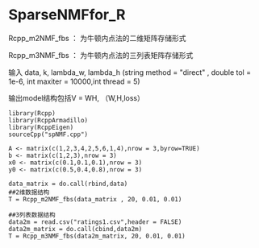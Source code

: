 # SparseNMFfor_R

 Rcpp_m2NMF_fbs ： 为牛顿内点法的二维矩阵存储形式

 Rcpp_m3NMF_fbs ： 为牛顿内点法的三列表矩阵存储形式
 
 输入 data, k, lambda_w, lambda_h   (string method = "direct" , double tol = 1e-6, int maxiter = 10000,int thread = 5)
 
 输出model结构包括V = WH, （W,H,loss）

```
library(Rcpp)
library(RcppArmadillo)
library(RcppEigen)
sourceCpp("spNMF.cpp")

A <- matrix(c(1,2,3,4,2,5,6,1,4),nrow = 3,byrow=TRUE)
b <- matrix(c(1,2,3),nrow = 3)
x0 <- matrix(c(0.1,0.1,0.1),nrow = 3)
y0 <- matrix(c(0.5,0.4,0.8),nrow = 3)

data_matrix = do.call(rbind,data)
##2维数据结构
T = Rcpp_m2NMF_fbs(data_matrix , 20, 0.01, 0.01)

##3列表数据结构
data2m = read.csv("ratings1.csv",header = FALSE)
data2m_matrix = do.call(cbind,data2m)
T = Rcpp_m3NMF_fbs(data2m_matrix, 20, 0.01, 0.01)
```
